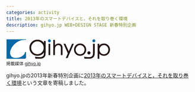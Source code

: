 ```yaml
---
categories: activity
title: 2013年のスマートデバイスと，それを取り巻く環境
description: gihyo.jp WEB+DESIGN STAGE 新春特別企画
---
```


![](/images/activity/2013-01-01-smart-devices/gihyojp_logo.png)  
<small>掲載媒体 [gihyo.jp](http://gihyo.jp/)</small>

gihyo.jpの2013年新春特別企画に[2013年のスマートデバイスと，それを取り巻く環境](http://gihyo.jp/design/column/newyear/2013/smartdevice)という文章を寄稿しました。

